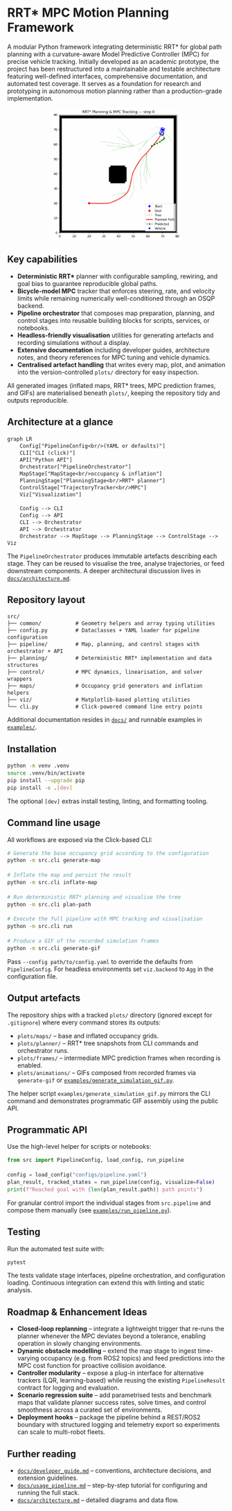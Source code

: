 # RRT* MPC Motion Planning Framework

A modular Python framework integrating deterministic RRT* for global path planning with a curvature-aware Model Predictive Controller (MPC) for precise vehicle tracking. Initially developed as an academic prototype, the project has been restructured into a maintainable and testable architecture featuring well-defined interfaces, comprehensive documentation, and automated test coverage. It serves as a foundation for research and prototyping in autonomous motion planning rather than a production-grade implementation.

<p align="center">
  <img src="assets\simulation.gif" alt="simulation" width="300">
</p>

## Key capabilities

- **Deterministic RRT\*** planner with configurable sampling, rewiring, and goal bias
  to guarantee reproducible global paths.
- **Bicycle-model MPC** tracker that enforces steering, rate, and velocity limits while
  remaining numerically well-conditioned through an OSQP backend.
- **Pipeline orchestrator** that composes map preparation, planning, and control stages
  into reusable building blocks for scripts, services, or notebooks.
- **Headless-friendly visualisation** utilities for generating artefacts and recording
  simulations without a display.
- **Extensive documentation** including developer guides, architecture notes, and
  theory references for MPC tuning and vehicle dynamics.
- **Centralised artefact handling** that writes every map, plot, and animation into
  the version-controlled `plots/` directory for easy inspection.

All generated images (inflated maps, RRT* trees, MPC prediction frames, and GIFs) are
materialised beneath `plots/`, keeping the repository tidy and outputs reproducible.

## Architecture at a glance

```mermaid
graph LR
    Config["PipelineConfig<br/>(YAML or defaults)"]
    CLI["CLI (click)"]
    API["Python API"]
    Orchestrator["PipelineOrchestrator"]
    MapStage["MapStage<br/>occupancy & inflation"]
    PlanningStage["PlanningStage<br/>RRT* planner"]
    ControlStage["TrajectoryTracker<br/>MPC"]
    Viz["Visualization"]

    Config --> CLI
    Config --> API
    CLI --> Orchestrator
    API --> Orchestrator
    Orchestrator --> MapStage --> PlanningStage --> ControlStage --> Viz

```

The `PipelineOrchestrator` produces immutable artefacts describing each stage. They can
be reused to visualise the tree, analyse trajectories, or feed downstream components.
A deeper architectural discussion lives in [`docs/architecture.md`](docs/architecture.md).

## Repository layout

```
src/
├── common/           # Geometry helpers and array typing utilities
├── config.py         # Dataclasses + YAML loader for pipeline configuration
├── pipeline/         # Map, planning, and control stages with orchestrator + API
├── planning/         # Deterministic RRT* implementation and data structures
├── control/          # MPC dynamics, linearisation, and solver wrappers
├── maps/             # Occupancy grid generators and inflation helpers
├── viz/              # Matplotlib-based plotting utilities
└── cli.py            # Click-powered command line entry points
```

Additional documentation resides in [`docs/`](docs/index.md) and runnable examples in
[`examples/`](examples/).

## Installation

```bash
python -m venv .venv
source .venv/bin/activate
pip install --upgrade pip
pip install -e .[dev]
```

The optional `[dev]` extras install testing, linting, and formatting tooling.

## Command line usage

All workflows are exposed via the Click-based CLI:

```bash
# Generate the base occupancy grid according to the configuration
python -m src.cli generate-map

# Inflate the map and persist the result
python -m src.cli inflate-map

# Run deterministic RRT* planning and visualise the tree
python -m src.cli plan-path

# Execute the full pipeline with MPC tracking and visualisation
python -m src.cli run

# Produce a GIF of the recorded simulation frames
python -m src.cli generate-gif
```

Pass `--config path/to/config.yaml` to override the defaults from `PipelineConfig`.
For headless environments set `viz.backend` to `Agg` in the configuration file.

## Output artefacts

The repository ships with a tracked `plots/` directory (ignored except for
`.gitignore`) where every command stores its outputs:

- `plots/maps/` – base and inflated occupancy grids.
- `plots/planner/` – RRT* tree snapshots from CLI commands and orchestrator runs.
- `plots/frames/` – intermediate MPC prediction frames when recording is enabled.
- `plots/animations/` – GIFs composed from recorded frames via `generate-gif` or
  [`examples/generate_simulation_gif.py`](examples/generate_simulation_gif.py).

The helper script `examples/generate_simulation_gif.py` mirrors the CLI command and
demonstrates programmatic GIF assembly using the public API.

## Programmatic API

Use the high-level helper for scripts or notebooks:

```python
from src import PipelineConfig, load_config, run_pipeline

config = load_config("configs/pipeline.yaml")
plan_result, tracked_states = run_pipeline(config, visualize=False)
print(f"Reached goal with {len(plan_result.path)} path points")
```

For granular control import the individual stages from `src.pipeline` and compose them
manually (see [`examples/run_pipeline.py`](examples/run_pipeline.py)).

## Testing

Run the automated test suite with:

```bash
pytest
```

The tests validate stage interfaces, pipeline orchestration, and configuration
loading. Continuous integration can extend this with linting and static analysis.

## Roadmap & Enhancement Ideas

- **Closed-loop replanning** – integrate a lightweight trigger that re-runs the
  planner whenever the MPC deviates beyond a tolerance, enabling operation in
  slowly changing environments.
- **Dynamic obstacle modelling** – extend the map stage to ingest time-varying
  occupancy (e.g. from ROS2 topics) and feed predictions into the MPC cost
  function for proactive collision avoidance.
- **Controller modularity** – expose a plug-in interface for alternative
  trackers (LQR, learning-based) while reusing the existing `PipelineResult`
  contract for logging and evaluation.
- **Scenario regression suite** – add parametrised tests and benchmark maps that
  validate planner success rates, solve times, and control smoothness across a
  curated set of environments.
- **Deployment hooks** – package the pipeline behind a REST/ROS2 boundary with
  structured logging and telemetry export so experiments can scale to multi-robot
  fleets.

## Further reading

- [`docs/developer_guide.md`](docs/developer_guide.md) – conventions, architecture
  decisions, and extension guidelines.
- [`docs/usage_pipeline.md`](docs/usage_pipeline.md) – step-by-step tutorial for
  configuring and running the full stack.
- [`docs/architecture.md`](docs/architecture.md) – detailed diagrams and data flow.
